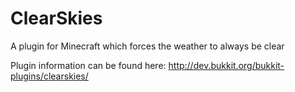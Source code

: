 # ClearSkies
A plugin for Minecraft which forces the weather to always be clear

Plugin information can be found here: http://dev.bukkit.org/bukkit-plugins/clearskies/
